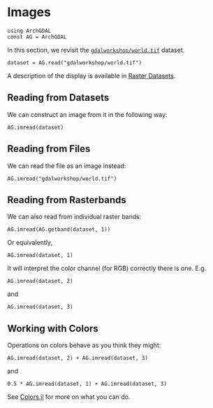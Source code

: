 # Images

```@setup rasters
using ArchGDAL
const AG = ArchGDAL
```

In this section, we revisit the [`gdalworkshop/world.tif`](https://github.com/yeesian/ArchGDALDatasets/blob/307f8f0e584a39a050c042849004e6a2bd674f99/gdalworkshop/world.tif) dataset.
```@example rasters
dataset = AG.read("gdalworkshop/world.tif")
```
A description of the display is available in [Raster Datasets](@ref).

## Reading from Datasets
We can construct an image from it in the following way:
```@example rasters
AG.imread(dataset)
```

## Reading from Files
We can read the file as an image instead:
```@example rasters
AG.imread("gdalworkshop/world.tif")
```

## Reading from Rasterbands
We can also read from individual raster bands:
```@example rasters
AG.imread(AG.getband(dataset, 1))
```
Or equivalently,
```@example rasters
AG.imread(dataset, 1)
```
It will interpret the color channel (for RGB) correctly there is one. E.g.
```@example rasters
AG.imread(dataset, 2)
```
and
```@example rasters
AG.imread(dataset, 3)
```

## Working with Colors
Operations on colors behave as you think they might:
```@example rasters
AG.imread(dataset, 2) + AG.imread(dataset, 3)
```
and
```@example rasters
0.5 * AG.imread(dataset, 1) + AG.imread(dataset, 3)
```
See [Colors.jl](http://juliagraphics.github.io/Colors.jl/stable/) for more on what you can do.

